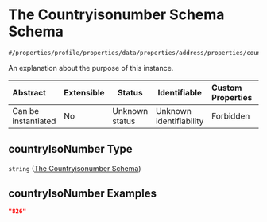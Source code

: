 # The Countryisonumber Schema Schema

```txt
#/properties/profile/properties/data/properties/address/properties/countryIsoNumber#/properties/profile/properties/data/properties/address/properties/countryIsoNumber
```

An explanation about the purpose of this instance.


| Abstract            | Extensible | Status         | Identifiable            | Custom Properties | Additional Properties | Access Restrictions | Defined In                                                                                          |
| :------------------ | ---------- | -------------- | ----------------------- | :---------------- | --------------------- | ------------------- | --------------------------------------------------------------------------------------------------- |
| Can be instantiated | No         | Unknown status | Unknown identifiability | Forbidden         | Allowed               | none                | [policy_transaction.schema.json\*](../../out/policy_transaction.schema.json "open original schema") |

## countryIsoNumber Type

`string` ([The Countryisonumber Schema](policy_transaction-properties-the-profile-schema-properties-the-profile-data-schema-properties-the-address-schema-properties-the-countryisonumber-schema.md))

## countryIsoNumber Examples

```json
"826"
```
